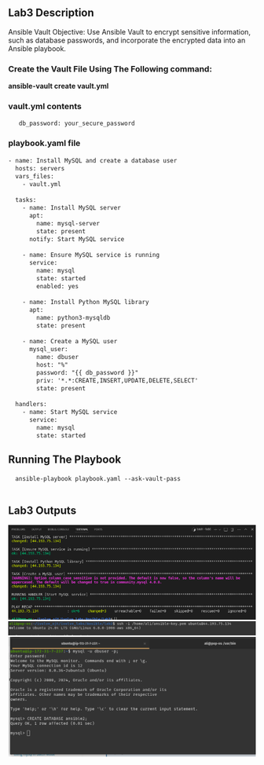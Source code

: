 ## Lab3 Description 

Ansible Vault Objective: Use Ansible Vault to encrypt sensitive information, such as database passwords, and incorporate the encrypted data into an Ansible playbook.

### Create the Vault File Using The Following command: 
**ansible-vault create vault.yml**
### vault.yml contents 
```
   db_password: your_secure_password

```
### playbook.yaml file
```
- name: Install MySQL and create a database user
  hosts: servers
  vars_files:
    - vault.yml

  tasks:
    - name: Install MySQL server
      apt:
        name: mysql-server
        state: present
      notify: Start MySQL service

    - name: Ensure MySQL service is running
      service:
        name: mysql
        state: started
        enabled: yes

    - name: Install Python MySQL library
      apt:
        name: python3-mysqldb
        state: present

    - name: Create a MySQL user
      mysql_user:
        name: dbuser
        host: "%"
        password: "{{ db_password }}"
        priv: '*.*:CREATE,INSERT,UPDATE,DELETE,SELECT'
        state: present

  handlers:
    - name: Start MySQL service
      service:
        name: mysql
        state: started

```
## Running The Playbook
```
  ansible-playbook playbook.yaml --ask-vault-pass
  
```

## Lab3 Outputs

![](https://github.com/AliKhamed/ivolve_labs/blob/main/Ansible/screenshots/lab3.1.png)
![](https://github.com/AliKhamed/ivolve_labs/blob/main/Ansible/screenshots/lab3.2.png)
![](https://github.com/AliKhamed/ivolve_labs/blob/main/Ansible/screenshots/lab3.3.png)



